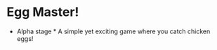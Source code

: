 Egg Master!
================

* Alpha stage * A simple yet exciting game where you catch chicken eggs!
